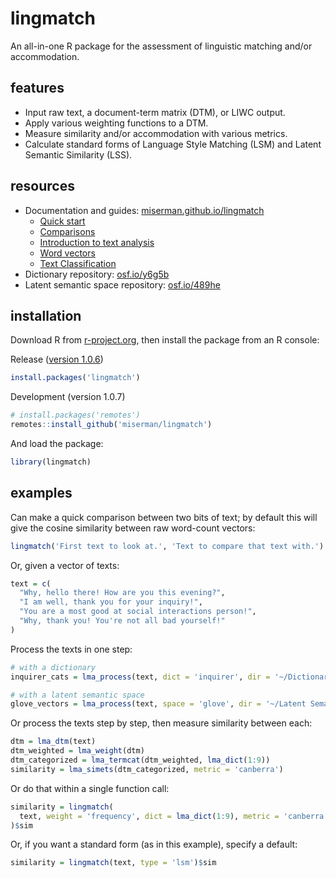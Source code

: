 # lingmatch
An all-in-one R package for the assessment of linguistic matching and/or accommodation.

## features

* Input raw text, a document-term matrix (DTM), or LIWC output.
* Apply various weighting functions to a DTM.
* Measure similarity and/or accommodation with various metrics.
* Calculate standard forms of Language Style Matching (LSM) and Latent Semantic Similarity (LSS).

## resources
* Documentation and guides: [miserman.github.io/lingmatch](https://miserman.github.io/lingmatch/)
  * [Quick start](https://miserman.github.io/lingmatch/articles/quickstart.html)
  * [Comparisons](https://miserman.github.io/lingmatch/articles/groups.html)
  * [Introduction to text analysis](https://miserman.github.io/lingmatch/articles/introduction.html)
  * [Word vectors](https://miserman.github.io/lingmatch/articles/word_vectors.html)
  * [Text Classification](https://miserman.github.io/lingmatch/articles/text_classification.html)
* Dictionary repository: [osf.io/y6g5b](https://osf.io/y6g5b/wiki/home/)
* Latent semantic space repository: [osf.io/489he](https://osf.io/489he/wiki/home/)

## installation
Download R from [r-project.org](https://www.r-project.org/), then install the package from an R console:

Release ([version 1.0.6](https://CRAN.R-project.org/package=lingmatch))
```R
install.packages('lingmatch')
```
Development (version 1.0.7)
```R
# install.packages('remotes')
remotes::install_github('miserman/lingmatch')
```

And load the package:
```R
library(lingmatch)
```
## examples
Can make a quick comparison between two bits of text; by default this will give the cosine similarity between raw
word-count vectors:
```R
lingmatch('First text to look at.', 'Text to compare that text with.')
```

Or, given a vector of texts:
```R
text = c(
  "Why, hello there! How are you this evening?",
  "I am well, thank you for your inquiry!",
  "You are a most good at social interactions person!",
  "Why, thank you! You're not all bad yourself!"
)
```
Process the texts in one step:
```R
# with a dictionary
inquirer_cats = lma_process(text, dict = 'inquirer', dir = '~/Dictionaries')

# with a latent semantic space
glove_vectors = lma_process(text, space = 'glove', dir = '~/Latent Semantic Spaces')
```

Or process the texts step by step, then measure similarity between each:
```R
dtm = lma_dtm(text)
dtm_weighted = lma_weight(dtm)
dtm_categorized = lma_termcat(dtm_weighted, lma_dict(1:9))
similarity = lma_simets(dtm_categorized, metric = 'canberra')
```

Or do that within a single function call:
```R
similarity = lingmatch(
  text, weight = 'frequency', dict = lma_dict(1:9), metric = 'canberra'
)$sim
```

Or, if you want a standard form (as in this example), specify a default:
```R
similarity = lingmatch(text, type = 'lsm')$sim
```
